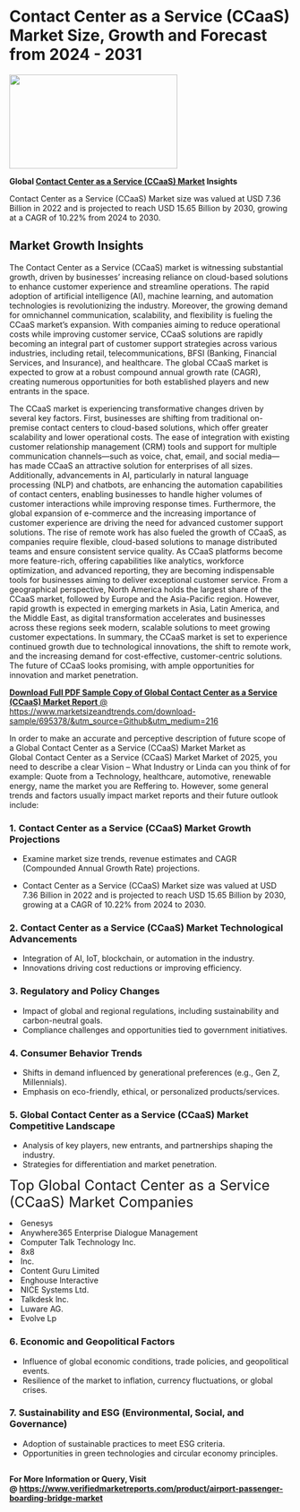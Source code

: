 <H1>Contact Center as a Service (CCaaS) Market Size, Growth and Forecast from 2024 - 2031</H1><img class="aligncenter size-medium wp-image-584254" src="https://thirdeyenews.in/wp-content/uploads/2024/09/Global-Market-Research-300x168.jpeg" alt="" width="300" height="168" /><p><strong>Global&nbsp;<a href="https://www.marketsizeandtrends.com/download-sample/695378/&amp;utm_source=Github&utm_medium=216">Contact Center as a Service (CCaaS) Market</a> Insights</strong></p><p>Contact Center as a Service (CCaaS) Market size was valued at USD 7.36 Billion in 2022 and is projected to reach USD 15.65 Billion by 2030, growing at a CAGR of 10.22% from 2024 to 2030.</p><p><h2>Market Growth Insights</h2> <p>The Contact Center as a Service (CCaaS) market is witnessing substantial growth, driven by businesses’ increasing reliance on cloud-based solutions to enhance customer experience and streamline operations. The rapid adoption of artificial intelligence (AI), machine learning, and automation technologies is revolutionizing the industry. Moreover, the growing demand for omnichannel communication, scalability, and flexibility is fueling the CCaaS market’s expansion. With companies aiming to reduce operational costs while improving customer service, CCaaS solutions are rapidly becoming an integral part of customer support strategies across various industries, including retail, telecommunications, BFSI (Banking, Financial Services, and Insurance), and healthcare. The global CCaaS market is expected to grow at a robust compound annual growth rate (CAGR), creating numerous opportunities for both established players and new entrants in the space.</p> <p><a href="#"></a></p> <p>The CCaaS market is experiencing transformative changes driven by several key factors. First, businesses are shifting from traditional on-premise contact centers to cloud-based solutions, which offer greater scalability and lower operational costs. The ease of integration with existing customer relationship management (CRM) tools and support for multiple communication channels—such as voice, chat, email, and social media—has made CCaaS an attractive solution for enterprises of all sizes. Additionally, advancements in AI, particularly in natural language processing (NLP) and chatbots, are enhancing the automation capabilities of contact centers, enabling businesses to handle higher volumes of customer interactions while improving response times. Furthermore, the global expansion of e-commerce and the increasing importance of customer experience are driving the need for advanced customer support solutions. The rise of remote work has also fueled the growth of CCaaS, as companies require flexible, cloud-based solutions to manage distributed teams and ensure consistent service quality. As CCaaS platforms become more feature-rich, offering capabilities like analytics, workforce optimization, and advanced reporting, they are becoming indispensable tools for businesses aiming to deliver exceptional customer service. From a geographical perspective, North America holds the largest share of the CCaaS market, followed by Europe and the Asia-Pacific region. However, rapid growth is expected in emerging markets in Asia, Latin America, and the Middle East, as digital transformation accelerates and businesses across these regions seek modern, scalable solutions to meet growing customer expectations. In summary, the CCaaS market is set to experience continued growth due to technological innovations, the shift to remote work, and the increasing demand for cost-effective, customer-centric solutions. The future of CCaaS looks promising, with ample opportunities for innovation and market penetration. <p><a href="#"></p><p><span class=""><strong>Download Full PDF Sample Copy of Global Contact Center as a Service (CCaaS) Market Report</strong> @ <a href="https://www.marketsizeandtrends.com/download-sample/695378/&amp;utm_source=Github&utm_medium=216" target="_blank">https://www.marketsizeandtrends.com/download-sample/695378/&amp;utm_source=Github&utm_medium=216</a></span></p><p>In order to make an accurate and perceptive description of future scope of a Global&nbsp;Contact Center as a Service (CCaaS) Market Market as Global&nbsp;Contact Center as a Service (CCaaS) Market Market of 2025, you need to describe a clear Vision &ndash; What Industry or Linda can you think of for example: Quote from a Technology, healthcare, automotive, renewable energy, name the market you are Reffering to. However, some general trends and factors usually impact market reports and their future outlook include:</p><h3>1.&nbsp;<strong>Contact Center as a Service (CCaaS) Market Growth Projections</strong></h3><ul><li>Examine market size trends, revenue estimates and CAGR (Compounded Annual Growth Rate) projections.</li><li><p>Contact Center as a Service (CCaaS) Market size was valued at USD 7.36 Billion in 2022 and is projected to reach USD 15.65 Billion by 2030, growing at a CAGR of 10.22% from 2024 to 2030.</p></li></ul><h3>2.&nbsp;<strong>Contact Center as a Service (CCaaS) Market Technological Advancements</strong></h3><ul><li>Integration of AI, IoT, blockchain, or automation in the industry.</li><li>Innovations driving cost reductions or improving efficiency.</li></ul><h3>3.&nbsp;<strong>Regulatory and Policy Changes</strong></h3><ul><li>Impact of global and regional regulations, including sustainability and carbon-neutral goals.</li><li>Compliance challenges and opportunities tied to government initiatives.</li></ul><h3>4.&nbsp;<strong>Consumer Behavior Trends</strong></h3><ul><li>Shifts in demand influenced by generational preferences (e.g., Gen Z, Millennials).</li><li>Emphasis on eco-friendly, ethical, or personalized products/services.</li></ul><h3>5.&nbsp;<strong>Global Contact Center as a Service (CCaaS) Market Competitive Landscape</strong></h3><ul><li>Analysis of key players, new entrants, and partnerships shaping the industry.</li><li>Strategies for differentiation and market penetration.</li></ul><p data-pm-slice="1 1 []"><span style="color: inherit; font-family: inherit; font-size: 25px;">Top Global Contact Center as a Service (CCaaS) Market Companies</span></p><div class="" data-test-id=""><p><li>Genesys</li><li> Anywhere365 Enterprise Dialogue Management</li><li> Computer Talk Technology Inc.</li><li> 8x8</li><li>Inc.</li><li> Content Guru Limited</li><li> Enghouse lnteractive</li><li> NICE Systems Ltd.</li><li> Talkdesk lnc.</li><li> Luware AG.</li><li> Evolve Lp</li></p></div><h3>6.&nbsp;<strong>Economic and Geopolitical Factors</strong></h3><ul><li>Influence of global economic conditions, trade policies, and geopolitical events.</li><li>Resilience of the market to inflation, currency fluctuations, or global crises.</li></ul><h3>7.&nbsp;<strong>Sustainability and ESG (Environmental, Social, and Governance)</strong></h3><ul><li>Adoption of sustainable practices to meet ESG criteria.</li><li>Opportunities in green technologies and circular economy principles.</li></ul><h2><strong style="font-size: 14px;">For More Information or Query, Visit @&nbsp;</strong><a style="background-color: #ffffff; font-size: 14px;" href="https://www.marketsizeandtrends.com/report/contact-center-as-a-service-ccaas-market/" target="_blank">https://www.verifiedmarketreports.com/product/airport-passenger-boarding-bridge-market</a></h2>
